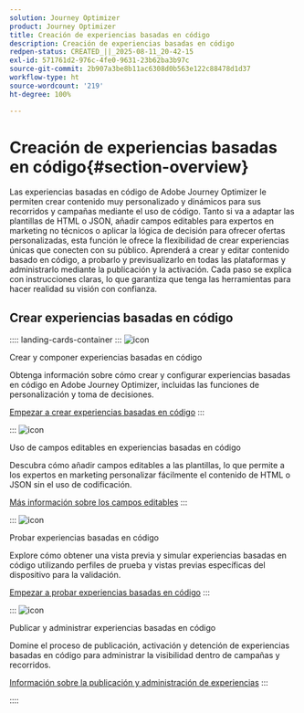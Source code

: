```yaml
---
solution: Journey Optimizer
product: Journey Optimizer
title: Creación de experiencias basadas en código
description: Creación de experiencias basadas en código
redpen-status: CREATED_||_2025-08-11_20-42-15
exl-id: 571761d2-976c-4fe0-9631-23b62ba3b97c
source-git-commit: 2b907a3be8b11ac6308d0b563e122c88478d1d37
workflow-type: ht
source-wordcount: '219'
ht-degree: 100%

---
```


# Creación de experiencias basadas en código{#section-overview}

Las experiencias basadas en código de Adobe Journey Optimizer le permiten crear contenido muy personalizado y dinámicos para sus recorridos y campañas mediante el uso de código. Tanto si va a adaptar las plantillas de HTML o JSON, añadir campos editables para expertos en marketing no técnicos o aplicar la lógica de decisión para ofrecer ofertas personalizadas, esta función le ofrece la flexibilidad de crear experiencias únicas que conecten con su público. Aprenderá a crear y editar contenido basado en código, a probarlo y previsualizarlo en todas las plataformas y administrarlo mediante la publicación y la activación. Cada paso se explica con instrucciones claras, lo que garantiza que tenga las herramientas para hacer realidad su visión con confianza.

## Crear experiencias basadas en código

:::: landing-cards-container
:::
![icon](https://cdn.experienceleague.adobe.com/icons/code-branch.svg?lang=es)

Crear y componer experiencias basadas en código

Obtenga información sobre cómo crear y configurar experiencias basadas en código en Adobe Journey Optimizer, incluidas las funciones de personalización y toma de decisiones.

[Empezar a crear experiencias basadas en código](../using/code-based/create-code-based.md)
:::

:::
![icon](https://cdn.experienceleague.adobe.com/icons/list-check.svg?lang=es)

Uso de campos editables en experiencias basadas en código

Descubra cómo añadir campos editables a las plantillas, lo que permite a los expertos en marketing personalizar fácilmente el contenido de HTML o JSON sin el uso de codificación.

[Más información sobre los campos editables](../using/code-based/code-based-form-fields.md)
:::

:::
![icon](https://cdn.experienceleague.adobe.com/icons/gear.svg?lang=es)

Probar experiencias basadas en código

Explore cómo obtener una vista previa y simular experiencias basadas en código utilizando perfiles de prueba y vistas previas específicas del dispositivo para la validación.

[Empezar a probar experiencias basadas en código](../using/code-based/test-code-based.md)
:::

:::
![icon](https://cdn.experienceleague.adobe.com/icons/circle-play.svg?lang=es)

Publicar y administrar experiencias basadas en código

Domine el proceso de publicación, activación y detención de experiencias basadas en código para administrar la visibilidad dentro de campañas y recorridos.

[Información sobre la publicación y administración de experiencias](../using/code-based/publish-code-based.md)
:::

::::
